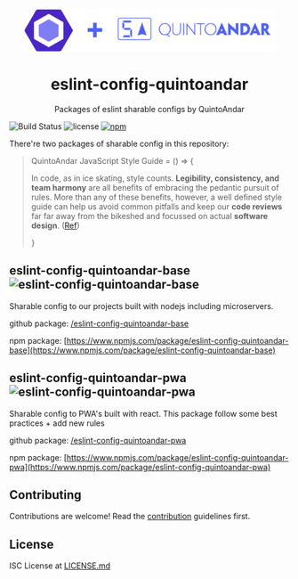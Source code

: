 <div align="center">
  <a href="https://github.com/quintoandar/eslint-config-quintoandar">
    <img width="450" height="76" vspace="" hspace="25" src="./eslint-config-quintoandar.png">
  </a>
  <h1>eslint-config-quintoandar</h1>
  <p>Packages of eslint sharable configs by QuintoAndar</p>
</div>

![Build Status](https://drone.quintoandar.com.br/api/badges/quintoandar/eslint-config-quintoandar/status.svg?branch=master)
![license](https://img.shields.io/badge/license-ISC-brightgreen.svg)
[![npm](https://img.shields.io/npm/dw/eslint-config-quintoandar-pwa.svg)](https://www.npmjs.com/package/eslint-config-quintoandar-pwa)

There're two packages of sharable config in this repository:

> QuintoAndar JavaScript Style Guide = () => {
>
> In code, as in ice skating, style counts. **Legibility, consistency, and team harmony** are all benefits of embracing the pedantic pursuit of rules. More than any of these benefits, however, a well defined style guide can help us avoid common pitfalls and keep our **code reviews** far far away from the bikeshed and focussed on actual **software design**. ([Ref](https://alligator.io/workflow/eslint-config-syndication/))
>
> }


## eslint-config-quintoandar-base ![eslint-config-quintoandar-base]
[eslint-config-quintoandar-base]: https://img.shields.io/badge/code%20style-eslint--config--quintoandar--base-5063f0.svg

Sharable config to our projects built with nodejs including microservers.

github package: [/eslint-config-quintoandar-base](/eslint-config-quintoandar-base/)

npm package: [https://www.npmjs.com/package/eslint-config-quintoandar-base](https://www.npmjs.com/package/eslint-config-quintoandar-base)

## eslint-config-quintoandar-pwa ![eslint-config-quintoandar-pwa]

[eslint-config-quintoandar-pwa]: https://img.shields.io/badge/code%20style-eslint--config--quintoandar--pwa-5063f0.svg

Sharable config to PWA's built with react. This package follow some best practices + add new rules

github package: [/eslint-config-quintoandar-pwa](/eslint-config-quintoandar-pwa/)

npm package: [https://www.npmjs.com/package/eslint-config-quintoandar-pwa](https://www.npmjs.com/package/eslint-config-quintoandar-pwa)

## Contributing

Contributions are welcome! Read the [contribution] guidelines first.

[contribution]: ./CONTRIBUTING.md

## License

ISC License at [LICENSE.md]

[LICENSE.md]: ./LICENSE.md